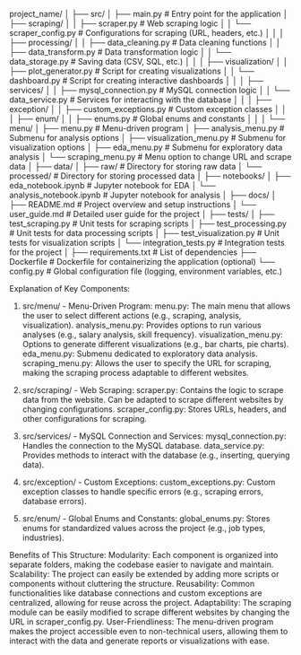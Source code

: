 project_name/
│
├── src/
│   ├── main.py                    # Entry point for the application
│   ├── scraping/
│   │   ├── scraper.py             # Web scraping logic
│   │   └── scraper_config.py      # Configurations for scraping (URL, headers, etc.)
│   │
│   ├── processing/
│   │   ├── data_cleaning.py       # Data cleaning functions
│   │   ├── data_transform.py      # Data transformation logic
│   │   └── data_storage.py        # Saving data (CSV, SQL, etc.)
│   │
│   ├── visualization/
│   │   ├── plot_generator.py      # Script for creating visualizations
│   │   └── dashboard.py           # Script for creating interactive dashboards
│   │
│   ├── services/
│   │   ├── mysql_connection.py    # MySQL connection logic
│   │   └── data_service.py        # Services for interacting with the database
│   │
│   ├── exception/
│   │   ├── custom_exceptions.py   # Custom exception classes
│   │
│   ├── enum/
│   │   ├── enums.py        # Global enums and constants
│   │
│   └── menu/
│       ├── menu.py                # Menu-driven program
│       ├── analysis_menu.py       # Submenu for analysis options
│       ├── visualization_menu.py  # Submenu for visualization options
│       ├── eda_menu.py            # Submenu for exploratory data analysis
│       └── scraping_menu.py       # Menu option to change URL and scrape data
│
├── data/
│   ├── raw/                       # Directory for storing raw data
│   └── processed/                 # Directory for storing processed data
│
├── notebooks/
│   ├── eda_notebook.ipynb         # Jupyter notebook for EDA
│   └── analysis_notebook.ipynb    # Jupyter notebook for analysis
│
├── docs/
│   ├── README.md                  # Project overview and setup instructions
│   └── user_guide.md              # Detailed user guide for the project
│
├── tests/
│   ├── test_scraping.py           # Unit tests for scraping scripts
│   ├── test_processing.py         # Unit tests for data processing scripts
│   ├── test_visualization.py      # Unit tests for visualization scripts
│   └── integration_tests.py       # Integration tests for the project
│
├── requirements.txt               # List of dependencies
├── Dockerfile                     # Dockerfile for containerizing the application (optional)
└── config.py                      # Global configuration file (logging, environment variables, etc.)


Explanation of Key Components:
1. src/menu/ - Menu-Driven Program:
menu.py: The main menu that allows the user to select different actions (e.g., scraping, analysis, visualization).
analysis_menu.py: Provides options to run various analyses (e.g., salary analysis, skill frequency).
visualization_menu.py: Options to generate different visualizations (e.g., bar charts, pie charts).
eda_menu.py: Submenu dedicated to exploratory data analysis.
scraping_menu.py: Allows the user to specify the URL for scraping, making the scraping process adaptable to different websites.

2. src/scraping/ - Web Scraping:
scraper.py: Contains the logic to scrape data from the website. Can be adapted to scrape different websites by changing configurations.
scraper_config.py: Stores URLs, headers, and other configurations for scraping.

3. src/services/ - MySQL Connection and Services:
mysql_connection.py: Handles the connection to the MySQL database.
data_service.py: Provides methods to interact with the database (e.g., inserting, querying data).

4. src/exception/ - Custom Exceptions:
custom_exceptions.py: Custom exception classes to handle specific errors (e.g., scraping errors, database errors).

5. src/enum/ - Global Enums and Constants:
global_enums.py: Stores enums for standardized values across the project (e.g., job types, industries).


Benefits of This Structure:
Modularity: Each component is organized into separate folders, making the codebase easier to navigate and maintain.
Scalability: The project can easily be extended by adding more scripts or components without cluttering the structure.
Reusability: Common functionalities like database connections and custom exceptions are centralized, allowing for reuse across the project.
Adaptability: The scraping module can be easily modified to scrape different websites by changing the URL in scraper_config.py.
User-Friendliness: The menu-driven program makes the project accessible even to non-technical users, allowing them to interact with the data and generate reports or visualizations with ease.